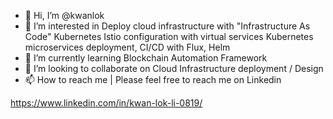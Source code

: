 - 👋 Hi, I’m @kwanlok
- 👀 I’m interested in 
Deploy cloud infrastructure with "Infrastructure As Code"
Kubernetes Istio configuration with virtual services
Kubernetes microservices deployment, CI/CD with Flux, Helm
- 🌱 I’m currently learning Blockchain Automation Framework
- 💞️ I’m looking to collaborate on Cloud Infrastructure deployment / Design
- 📫 How to reach me | 
Please feel free to reach me on Linkedin

https://www.linkedin.com/in/kwan-lok-li-0819/

<!---
kwanlok/kwanlok is a ✨ special ✨ repository because its `README.md` (this file) appears on your GitHub profile.
You can click the Preview link to take a look at your changes.
--->
